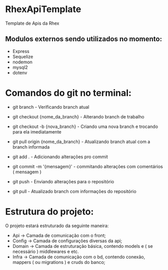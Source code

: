 # RhexApiTemplate
Template de Apis da Rhex

## Modulos externos sendo utilizados no momento:
 - Express
 - Sequelize
 - nodemon
 - mysql2
 - dotenv
 
 # Comandos do git no terminal:
 
 - git branch - Verificando branch atual
 - git checkout {nome_da_branch} - Alterando branch de trabalho
 - git checkout -b {nova_branch} - Criando uma nova branch e trocando para ela imediatamente
 
 - git pull origin {nome_da_branch} - Atualizando branch atual com a branch informada
 
 - git add . - Adicionando alterações pro commit
 - git commit -m '{mensagem}' - commitando alterações com comentários ( mensagem )
 - git push - Enviando alterações para o repositório
 
 - git pull - Atualizado branch com informações do repositório

# Estrutura do projeto:
O projeto estará estruturado da seguinte maneira:

 - Api -> Camada de comunicação com o front;
 - Config -> Camada de configurações diversas da api;
 - Domain -> Camada de estruturação básica, contendo models e ( se necessário ) middlewares e etc.
 - Infra -> Camada de comunicação com o bd, contendo conexão, mappers ( ou migrations ) e cruds do banco;
